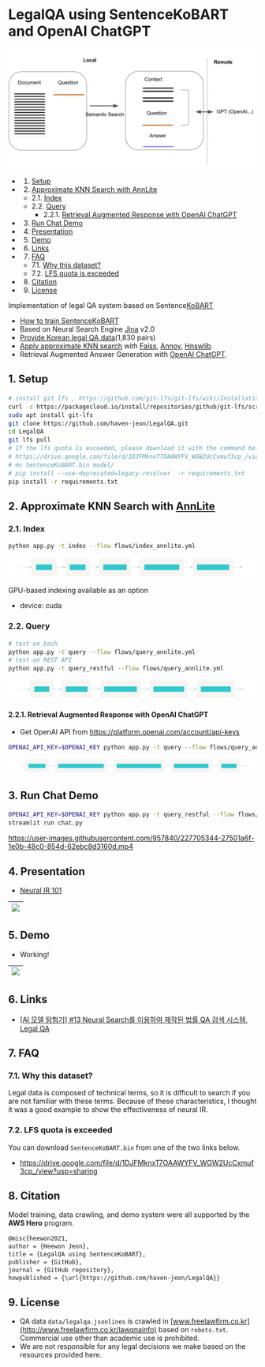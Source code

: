 # LegalQA using SentenceKoBART and OpenAI ChatGPT

![](data/flow.png)


<!-- vscode-markdown-toc -->
* 1. [Setup](#Setup)
* 2. [Approximate KNN Search with AnnLite](#ApproximateKNNSearchwithAnnLitehttps:github.comjina-aiannlite)
	* 2.1. [Index](#Index)
	* 2.2. [Query](#Query)
		* 2.2.1. [Retrieval Augmented Response with OpenAI ChatGPT](#RetrievalAugmentedResponsewithOpenAIChatGPT)
* 3. [Run Chat Demo](#RunChatDemo)
* 4. [Presentation](#Presentation)
* 5. [Demo](#Demo)
* 6. [Links](#Links)
* 7. [FAQ](#FAQ)
	* 7.1. [Why this dataset?](#Whythisdataset)
	* 7.2. [LFS quota is exceeded](#LFSquotaisexceeded)
* 8. [Citation](#Citation)
* 9. [License](#License)

<!-- vscode-markdown-toc-config
	numbering=true
	autoSave=true
	/vscode-markdown-toc-config -->
<!-- /vscode-markdown-toc -->


Implementation of legal QA system based on Sentence[KoBART](https://github.com/SKT-AI/KoBART)

- [How to train SentenceKoBART](SentenceKoBART)
- Based on Neural Search Engine [Jina](https://github.com/jina-ai/jina) v2.0
- [Provide Korean legal QA data](data/legalqa.jsonlines)(1,830 pairs)
- [Apply approximate KNN search](#approximate-knn-search) with [Faiss](https://github.com/facebookresearch/faiss), [Annoy](https://github.com/spotify/annoy), [Hnswlib](https://github.com/nmslib/hnswlib).
- Retrieval Augmented Answer Generation with [OpenAI ChatGPT](https://openai.com/blog/chatgpt).


##  1. <a name='Setup'></a>Setup

```bash
# install git lfs , https://github.com/git-lfs/git-lfs/wiki/Installation
curl -s https://packagecloud.io/install/repositories/github/git-lfs/script.deb.sh | sudo bash
sudo apt install git-lfs
git clone https://github.com/haven-jeon/LegalQA.git
cd LegalQA
git lfs pull
# If the lfs quota is exceeded, please download it with the command below.
# https://drive.google.com/file/d/1DJFMknxT7OAAWYFV_WGW2UcCxmuf3cp_/view?usp=sharing
# mv SentenceKoBART.bin model/
# pip install --use-deprecated=legacy-resolver  -r requirements.txt 
pip install -r requirements.txt
```


##  2. <a name='ApproximateKNNSearchwithAnnLitehttps:github.comjina-aiannlite'></a>Approximate KNN Search with [AnnLite](https://github.com/jina-ai/annlite)

###  2.1. <a name='Index'></a>Index

```sh
python app.py -t index --flow flows/index_annlite.yml
```

![](data/index_annlite.svg)

GPU-based indexing available as an option

- device: cuda

###  2.2. <a name='Query'></a>Query

```sh
# test on bash
python app.py -t query --flow flows/query_annlite.yml
# test on REST API
python app.py -t query_restful --flow flows/query_annlite.yml
```

![](data/query_annlite.svg)

####  2.2.1. <a name='RetrievalAugmentedResponsewithOpenAIChatGPT'></a>Retrieval Augmented Response with OpenAI ChatGPT

- Get OpenAI API from https://platform.openai.com/account/api-keys

```sh
OPENAI_API_KEY=$OPENAI_KEY python app.py -t query --flow flows/query_annlite_openai.yml
```


![](data/query_restful.svg)

##  3. <a name='RunChatDemo'></a>Run Chat Demo

```bash
OPENAI_API_KEY=$OPENAI_KEY python app.py -t query_restful --flow flows/query_annlite_openai.yml
streamlit run chat.py
```
https://user-images.githubusercontent.com/957840/227705344-27501a6f-1e0b-48c0-854d-62ebc8d3160d.mp4

##  4. <a name='Presentation'></a>Presentation

- [Neural IR 101](http://tiny.one/neuralIR101)

| ![](data/present.png)|
| ------ |

##  5. <a name='Demo'></a>Demo 

- Working!

| ![](data/demo.gif)|
| ------ |

##  6. <a name='Links'></a>Links

- [[AI 모델 탐험기] #13 Neural Search를 이용하여 제작된 법률 QA 검색 시스템, Legal QA](https://medium.com/ai-networkkr/ai-%EB%AA%A8%EB%8D%B8-%ED%83%90%ED%97%98%EA%B8%B0-13-neural-search%EB%A5%BC-%EC%9D%B4%EC%9A%A9%ED%95%98%EC%97%AC-%EC%A0%9C%EC%9E%91%EB%90%9C-%EB%B2%95%EB%A5%A0-qa-%EA%B2%80%EC%83%89-%EC%8B%9C%EC%8A%A4%ED%85%9C-legal-qa-a0a6a1eb35bf)

##  7. <a name='FAQ'></a>FAQ

###  7.1. <a name='Whythisdataset'></a>Why this dataset?

Legal data is composed of technical terms, so it is difficult to search if you are not familiar with these terms. Because of these characteristics, I thought it was a good example to show the effectiveness of neural IR.

###  7.2. <a name='LFSquotaisexceeded'></a>LFS quota is exceeded

You can download `SentenceKoBART.bin` from one of the two links below.

- https://drive.google.com/file/d/1DJFMknxT7OAAWYFV_WGW2UcCxmuf3cp_/view?usp=sharing

##  8. <a name='Citation'></a>Citation

Model training, data crawling, and demo system were all supported by the **AWS Hero** program.

```
@misc{heewon2021,
author = {Heewon Jeon},
title = {LegalQA using SentenceKoBART},
publisher = {GitHub},
journal = {GitHub repository},
howpublished = {\url{https://github.com/haven-jeon/LegalQA}}
```


##  9. <a name='License'></a>License

- QA data `data/legalqa.jsonlines` is crawled in [www.freelawfirm.co.kr](http://www.freelawfirm.co.kr/lawqnainfo) based on `robots.txt`. Commercial use other than academic use is prohibited.
- We are not responsible for any legal decisions we make based on the resources provided here.
